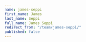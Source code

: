 ```yaml
---
name: james-seppi
first_name: James
last_name: Seppi
full_name: James Seppi
redirect_from: "/team/james-seppi/"
published: false
---
```


